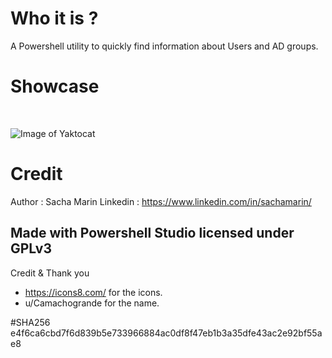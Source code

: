 # Who it is ?
A Powershell utility to quickly find information about Users and AD groups.
# Showcase
<br>

![Image of Yaktocat](https://github.com/fpsacha/who_it_is/blob/main/WhoItis.png)
<br>

# Credit
Author : Sacha Marin
Linkedin : https://www.linkedin.com/in/sachamarin/

Made with Powershell Studio
licensed under GPLv3
-------------------------
Credit & Thank you
- https://icons8.com/ for the icons.
- u/Camachogrande for the name.

#SHA256
e4f6ca6cbd7f6d839b5e733966884ac0df8f47eb1b3a35dfe43ac2e92bf55ae8
